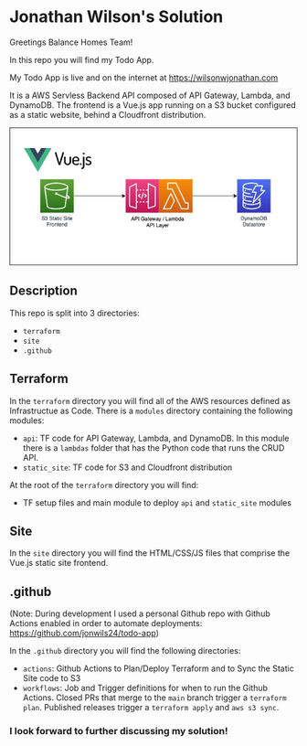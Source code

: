 # Jonathan Wilson's Solution

Greetings Balance Homes Team!

In this repo you will find my Todo App.

My Todo App is live and on the internet at https://wilsonwjonathan.com

It is a AWS Servless Backend API composed of API Gateway, Lambda, and DynamoDB.  The frontend is a Vue.js app running on a S3 bucket configured as a static website, behind a Cloudfront distribution.

![Architecture Diagram](Todo_App.jpg)

## Description
This repo is split into 3 directories:
- `terraform`
- `site`
- `.github`

## Terraform
In the `terraform` directory you will find all of the AWS resources defined as Infrastructue as Code.  There is a `modules` directory containing the following modules:
- `api`: TF code for API Gateway, Lambda, and DynamoDB.  In this module there is a `lambdas` folder that has the Python code that runs the CRUD API.
- `static_site`: TF code for S3 and Cloudfront distribution

At the root of the `terraform` directory you will find:
- TF setup files and main module to deploy `api` and `static_site` modules

## Site
In the `site` directory you will find the HTML/CSS/JS files that comprise the Vue.js static site frontend.

## .github
(Note: During development I used a personal Github repo with Github Actions enabled in order to automate deployments: https://github.com/jonwils24/todo-app)

In the `.github` directory you will find the following directories:
- `actions`: Github Actions to Plan/Deploy Terraform and to Sync the Static Site code to S3
- `workflows`: Job and Trigger definitions for when to run the Github Actions.  Closed PRs that merge to the `main` branch trigger a `terraform plan`.  Published releases trigger a `terraform apply` and `aws s3 sync`.


### I look forward to further discussing my solution!